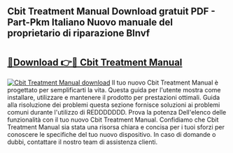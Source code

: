 ## Cbit Treatment Manual Download gratuit PDF - Part-Pkm Italiano Nuovo manuale del proprietario di riparazione BInvf

# <h2><a href="http://dffyfj.blite.top/?on=Cbit+Treatment+Manual">🔗Download 👉🔴 Cbit Treatment Manual</a></h2>

[![Cbit Treatment Manual download](https://i.imgur.com/lujVjoI.png)](http://dffyfj.blite.top/?on=Cbit+Treatment+Manual)
Il tuo nuovo Cbit Treatment Manual è progettato per semplificarti la vita. Questa guida per l'utente mostra come installare, utilizzare e mantenere il prodotto per prestazioni ottimali. Guida alla risoluzione dei problemi questa sezione fornisce soluzioni ai problemi comuni durante l'utilizzo di REDDDDDDD. Prova la potenza Dell'elenco delle funzionalità con il tuo nuovo Cbit Treatment Manual. Confidiamo che Cbit Treatment Manual sia stata una risorsa chiara e concisa per i tuoi sforzi per conoscere le specifiche del tuo nuovo dispositivo. In caso di domande o dubbi, contattare il nostro team di assistenza clienti.
